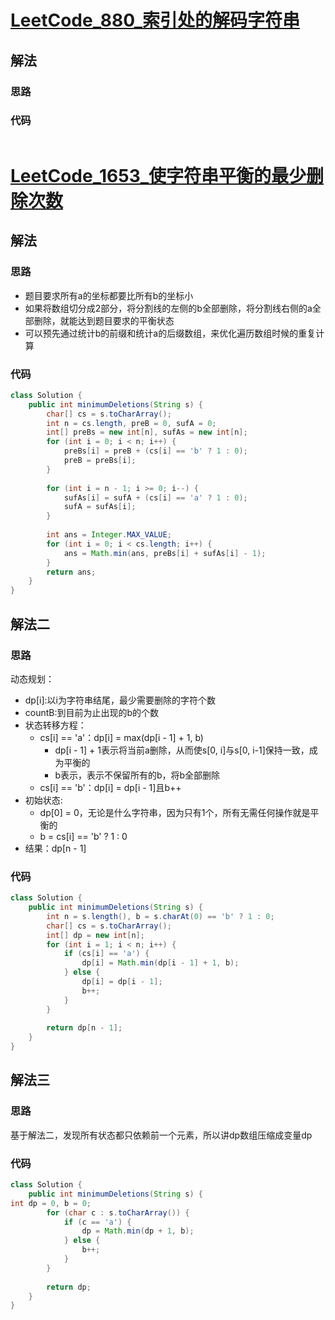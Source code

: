 # [LeetCode_880_索引处的解码字符串]()
## 解法
### 思路

### 代码
```java

```
# [LeetCode_1653_使字符串平衡的最少删除次数](https://leetcode.cn/problems/minimum-deletions-to-make-string-balanced/)
## 解法
### 思路
- 题目要求所有a的坐标都要比所有b的坐标小
- 如果将数组切分成2部分，将分割线的左侧的b全部删除，将分割线右侧的a全部删除，就能达到题目要求的平衡状态
- 可以预先通过统计b的前缀和统计a的后缀数组，来优化遍历数组时候的重复计算
### 代码
```java
class Solution {
    public int minimumDeletions(String s) {
        char[] cs = s.toCharArray();
        int n = cs.length, preB = 0, sufA = 0;
        int[] preBs = new int[n], sufAs = new int[n];
        for (int i = 0; i < n; i++) {
            preBs[i] = preB + (cs[i] == 'b' ? 1 : 0);
            preB = preBs[i];
        }
        
        for (int i = n - 1; i >= 0; i--) {
            sufAs[i] = sufA + (cs[i] == 'a' ? 1 : 0);
            sufA = sufAs[i];
        }
        
        int ans = Integer.MAX_VALUE;
        for (int i = 0; i < cs.length; i++) {
            ans = Math.min(ans, preBs[i] + sufAs[i] - 1);
        }
        return ans;
    }
}
```
## 解法二
### 思路
动态规划：
- dp[i]:以i为字符串结尾，最少需要删除的字符个数
- countB:到目前为止出现的b的个数
- 状态转移方程：
  - cs[i] == 'a'：dp[i] = max(dp[i - 1] + 1, b)
    - dp[i - 1] + 1表示将当前a删除，从而使s[0, i]与s[0, i-1]保持一致，成为平衡的
    - b表示，表示不保留所有的b，将b全部删除
  - cs[i] == 'b'：dp[i] = dp[i - 1]且b++
- 初始状态:
  - dp[0] = 0，无论是什么字符串，因为只有1个，所有无需任何操作就是平衡的
  - b = cs[i] == 'b' ? 1 : 0
- 结果：dp[n - 1]
### 代码
```java
class Solution {
    public int minimumDeletions(String s) {
        int n = s.length(), b = s.charAt(0) == 'b' ? 1 : 0;
        char[] cs = s.toCharArray();
        int[] dp = new int[n];
        for (int i = 1; i < n; i++) {
            if (cs[i] == 'a') {
                dp[i] = Math.min(dp[i - 1] + 1, b);
            } else {
                dp[i] = dp[i - 1];
                b++;
            }
        }
        
        return dp[n - 1];
    }
}
```
## 解法三
### 思路
基于解法二，发现所有状态都只依赖前一个元素，所以讲dp数组压缩成变量dp
### 代码
```java
class Solution {
    public int minimumDeletions(String s) {
int dp = 0, b = 0;
        for (char c : s.toCharArray()) {
            if (c == 'a') {
                dp = Math.min(dp + 1, b);
            } else {
                b++;
            }
        }
        
        return dp;
    }
}
```
